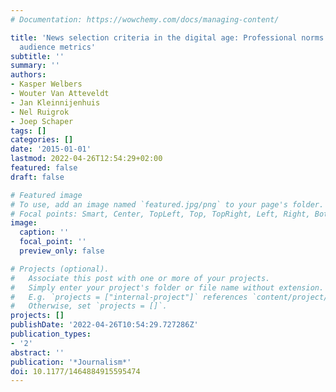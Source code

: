 ```yaml
---
# Documentation: https://wowchemy.com/docs/managing-content/

title: 'News selection criteria in the digital age: Professional norms versus online
  audience metrics'
subtitle: ''
summary: ''
authors:
- Kasper Welbers
- Wouter Van Atteveldt
- Jan Kleinnijenhuis
- Nel Ruigrok
- Joep Schaper
tags: []
categories: []
date: '2015-01-01'
lastmod: 2022-04-26T12:54:29+02:00
featured: false
draft: false

# Featured image
# To use, add an image named `featured.jpg/png` to your page's folder.
# Focal points: Smart, Center, TopLeft, Top, TopRight, Left, Right, BottomLeft, Bottom, BottomRight.
image:
  caption: ''
  focal_point: ''
  preview_only: false

# Projects (optional).
#   Associate this post with one or more of your projects.
#   Simply enter your project's folder or file name without extension.
#   E.g. `projects = ["internal-project"]` references `content/project/deep-learning/index.md`.
#   Otherwise, set `projects = []`.
projects: []
publishDate: '2022-04-26T10:54:29.727286Z'
publication_types:
- '2'
abstract: ''
publication: '*Journalism*'
doi: 10.1177/1464884915595474
---
```

